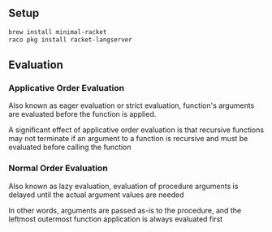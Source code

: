 ## Setup
```bash
brew install minimal-racket
raco pkg install racket-langserver
```

## Evaluation
### Applicative Order Evaluation
Also known as eager evaluation or strict evaluation, function's arguments are evaluated before the function is applied.

A significant effect of applicative order evaluation is that recursive functions may not terminate if an argument to a function is recursive and must be evaluated before calling the function

### Normal Order Evaluation
Also known as lazy evaluation, evaluation of procedure arguments is delayed until the actual argument values are needed

In other words, arguments are passed as-is to the procedure, and the leftmost outermost function application is always evaluated first
